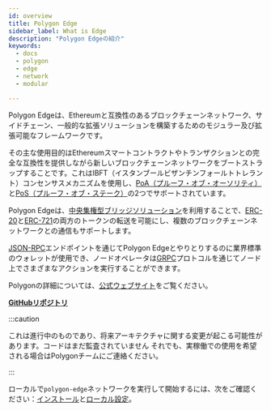 ```yaml
---
id: overview
title: Polygon Edge
sidebar_label: What is Edge
description: "Polygon Edgeの紹介"
keywords:
  - docs
  - polygon
  - edge
  - network
  - modular

---
```


Polygon Edgeは、Ethereumと互換性のあるブロックチェーンネットワーク、サイドチェーン、一般的な拡張ソリューションを構築するためのモジュラー及び拡張可能なフレームワークです。

その主な使用目的はEthereumスマートコントラクトやトランザクションとの完全な互換性を提供しながら新しいブロックチェーンネットワークをブートストラップすることです。これはIBFT（イスタンブールビザンチンフォールトトレラント）コンセンサスメカニズムを使用し、[PoA（プルーフ・オブ・オーソリティ）](/docs/edge/consensus/poa)と[PoS（プルーフ・オブ・ステーク）](/docs/edge/consensus/pos-stake-unstake)の2つでサポートされています。

Polygon Edgeは、[中央集権型ブリッジソリューション](/docs/edge/additional-features/chainbridge/overview)を利用することで、[ERC-20](https://ethereum.org/en/developers/docs/standards/tokens/erc-20)と[ERC-721](https://ethereum.org/en/developers/docs/standards/tokens/erc-721)の両方のトークンの転送を可能にし、複数のブロックチェーンネットワークとの通信もサポートします。

[JSON-RPC](/docs/edge/working-with-node/query-json-rpc)エンドポイントを通じてPolygon Edgeとやりとりするのに業界標準のウォレットが使用でき、ノードオペレータは[GRPC](/docs/edge/working-with-node/query-operator-info)プロトコルを通じてノード上でさまざまなアクションを実行することができます。

Polygonの詳細については、[公式ウェブサイト](https://polygon.technology)をご覧ください。

**[GitHubリポジトリ](https://github.com/0xPolygon/polygon-edge)**

:::caution

これは進行中のものであり、将来アーキテクチャに関する変更が起こる可能性があります。コードはまだ監査されていません
それでも、実稼働での使用を希望される場合はPolygonチームにご連絡ください。

:::



ローカルで`polygon-edge`ネットワークを実行して開始するには、次をご確認ください：[インストール](/docs/edge/get-started/installation)と[ローカル設定](/docs/edge/get-started/set-up-ibft-locally)。
